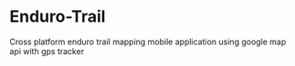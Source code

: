 # Enduro-Trail
Cross platform enduro trail mapping mobile application using google map api with gps tracker
